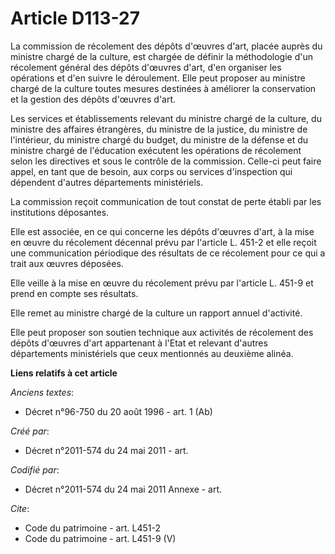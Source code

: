 # Article D113-27

La commission de récolement des dépôts d'œuvres d'art, placée auprès du ministre chargé de la culture, est chargée de définir
la méthodologie d'un récolement général des dépôts d'œuvres d'art, d'en organiser les opérations et d'en suivre le
déroulement. Elle peut proposer au ministre chargé de la culture toutes mesures destinées à améliorer la conservation et la
gestion des dépôts d'œuvres d'art.

Les services et établissements relevant du ministre chargé de la culture, du ministre des affaires étrangères, du ministre de
la justice, du ministre de l'intérieur, du ministre chargé du budget, du ministre de la défense et du ministre chargé de
l'éducation exécutent les opérations de récolement selon les directives et sous le contrôle de la commission. Celle-ci peut
faire appel, en tant que de besoin, aux corps ou services d'inspection qui dépendent d'autres départements ministériels.

La commission reçoit communication de tout constat de perte établi par les institutions déposantes.

Elle est associée, en ce qui concerne les dépôts d'œuvres d'art, à la mise en œuvre du récolement décennal prévu par
l'article L. 451-2 et elle reçoit une communication périodique des résultats de ce récolement pour ce qui a trait aux œuvres
déposées.

Elle veille à la mise en œuvre du récolement prévu par l'article L. 451-9 et prend en compte ses résultats.

Elle remet au ministre chargé de la culture un rapport annuel d'activité.

Elle peut proposer son soutien technique aux activités de récolement des dépôts d'œuvres d'art appartenant à l'Etat et
relevant d'autres départements ministériels que ceux mentionnés au deuxième alinéa.

**Liens relatifs à cet article**

_Anciens textes_:

  - Décret n°96-750 du 20 août 1996 - art. 1 (Ab)

_Créé par_:

  - Décret n°2011-574 du 24 mai 2011  - art.

_Codifié par_:

  - Décret n°2011-574 du 24 mai 2011 Annexe - art.

_Cite_:

  - Code du patrimoine - art. L451-2
  - Code du patrimoine - art. L451-9 (V)
